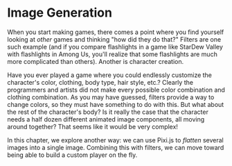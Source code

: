 # Image Generation

When you start making games, there comes a point where you find yourself looking
at *other* games and thinking "how did they do that?"  Filters are one such
example (and if you compare flashlights in a game like StarDew Valley with
flashlights in Among Us, you'll realize that some flashlights are much more
complicated than others).  Another is character creation.

Have you ever played a game where you could endlessly customize the character's
color, clothing, body type, hair style, etc.?  Clearly the programmers and
artists did not make every possible color combination and clothing combination.
As you may have guessed, filters provide a way to change colors, so they must
have something to do with this.  But what about the rest of the character's
body?  Is it really the case that the character needs a half dozen different
animated image components, all moving around together?  That seems like it would
be very complex!

In this chapter, we explore another way: we can use Pixi.js to *flatten* several
images into a single image.  Combining this with filters, we can move toward
being able to build a custom player on the fly.
